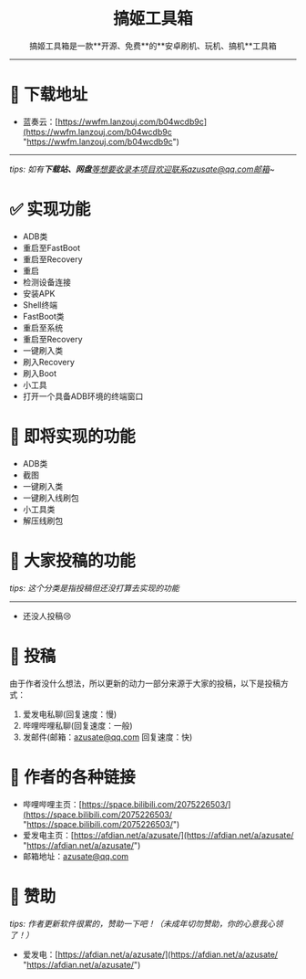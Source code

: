 <h1 style="text-align:center">搞姬工具箱</h1>

<div style="text-align:center">
搞姬工具箱是一款**开源、免费**的**安卓刷机、玩机、搞机**工具箱
</div>

------------


# 💖 下载地址
- 蓝奏云：[https://wwfm.lanzouj.com/b04wcdb9c](https://wwfm.lanzouj.com/b04wcdb9c "https://wwfm.lanzouj.com/b04wcdb9c")

------------

*tips: 如有**下载站、网盘**等想要收录本项目欢迎联系azusate@qq.com邮箱~*

# ✅ 实现功能
- ADB类
 - 重启至FastBoot
 - 重启至Recovery
 - 重启
 - 检测设备连接
 - 安装APK
 - Shell终端
- FastBoot类
 - 重启至系统
 - 重启至Recovery
- 一键刷入类
 - 刷入Recovery
 - 刷入Boot
- 小工具
 - 打开一个具备ADB环境的终端窗口

# 💝 即将实现的功能
- ADB类
 - 截图
- 一键刷入类
 - 一键刷入线刷包
- 小工具类
 - 解压线刷包

# 🔶 大家投稿的功能
*tips: 这个分类是指投稿但还没打算去实现的功能*

------------

- 还没人投稿😢

# 💌 投稿
由于作者没什么想法，所以更新的动力一部分来源于大家的投稿，以下是投稿方式：
1. 爱发电私聊(回复速度：慢)
2. 哔哩哔哩私聊(回复速度：一般)
3. 发邮件(邮箱：azusate@qq.com 回复速度：快)

# 🔗 作者的各种链接
- 哔哩哔哩主页：[https://space.bilibili.com/2075226503/](https://space.bilibili.com/2075226503/ "https://space.bilibili.com/2075226503/")
- 爱发电主页：[https://afdian.net/a/azusate/](https://afdian.net/a/azusate/ "https://afdian.net/a/azusate/")
- 邮箱地址：azusate@qq.com

# 🧡 赞助
*tips: 作者更新软件很累的，赞助一下吧！（未成年切勿赞助，你的心意我心领了！）*
- 爱发电：[https://afdian.net/a/azusate/](https://afdian.net/a/azusate/ "https://afdian.net/a/azusate/")